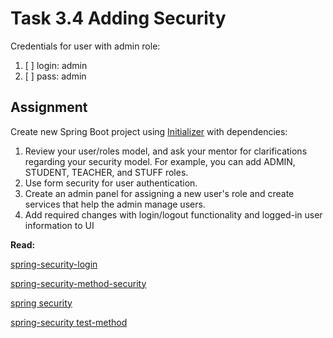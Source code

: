 # Task 3.4 Adding Security

Credentials for user with admin role:
1. [ ] login: admin
2. [ ] pass: admin 


## Assignment

Create new Spring Boot project using [Initializer](https://start.spring.io/) with dependencies:
1. Review your user/roles model, and ask your mentor for clarifications regarding your security model. For example, you can add ADMIN, STUDENT, TEACHER, and STUFF roles.
2. Use form security for user authentication.
3. Create an admin panel for assigning a new user's role and create services that help the admin manage users.
4. Add required changes with login/logout functionality and logged-in user information to UI


**Read:**

[spring-security-login](https://www.baeldung.com/spring-security-login)

[spring-security-method-security](https://www.baeldung.com/spring-security-method-security)

[spring security](https://www.thymeleaf.org/doc/articles/springsecurity.html)

[spring-security test-method](https://docs.spring.io/spring-security/site/docs/4.2.x/reference/html/test-method.html)